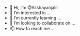 - 👋 Hi, I’m @Alishayanjalili
- 👀 I’m interested in ...
- 🌱 I’m currently learning ...
- 💞️ I’m looking to collaborate on ...
- 📫 How to reach me ...

<!---
Alishayanjalili/Alishayanjalili is a ✨ special ✨ repository because its `README.md` (this file) appears on your GitHub profile.
You can click the Preview link to take a look at your changes.
--->
